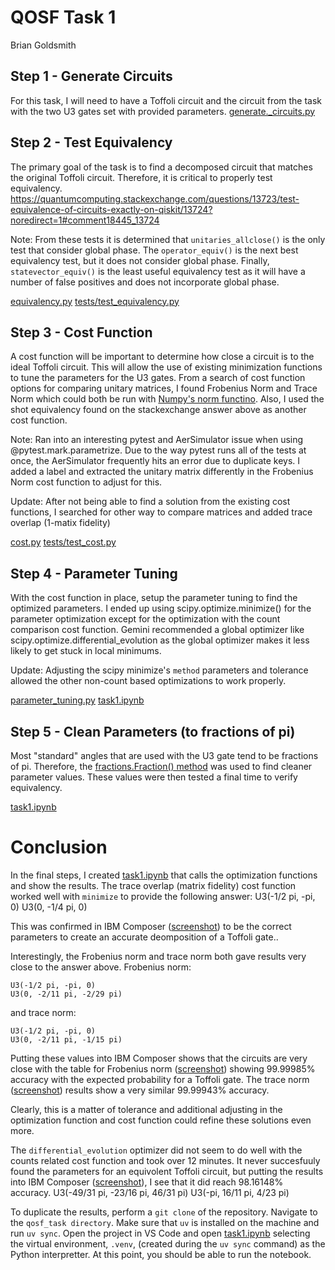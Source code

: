 # QOSF Task 1
Brian Goldsmith

## Step 1 - Generate Circuits
For this task, I will need to have a Toffoli circuit and the circuit from the task with the two U3 gates set with provided parameters.
[generate._circuits.py](./generate_circuits.py)

## Step 2 - Test Equivalency
The primary goal of the task is to find a decomposed circuit that matches the original Toffoli circuit. Therefore, it is critical to properly test equivalency.
https://quantumcomputing.stackexchange.com/questions/13723/test-equivalence-of-circuits-exactly-on-qiskit/13724?noredirect=1#comment18445_13724

Note: From these tests it is determined that `unitaries_allclose()` is the only test that consider global phase. The `operator_equiv()` is the next best equivalency test, but it does not consider global phase. Finally, `statevector_equiv()` is the least useful equivalency test as it will have a number of false positives and does not incorporate global phase.

[equivalency.py](./equivalency.py)
[tests/test_equivalency.py](./tests/test_equivalency.py)

## Step 3 - Cost Function
A cost function will be important to determine how close a circuit is to the ideal Toffoli circuit. This will allow the use of existing minimization functions to tune the parameters for the U3 gates.
From a search of cost function options for comparing unitary matrices, I found Frobenius Norm and Trace Norm which could both be run with [Numpy's norm functino](https://numpy.org/doc/stable/reference/generated/numpy.linalg.norm.html). Also, I used the shot equivalency found on the stackexchange answer above as another cost function.

Note: Ran into an interesting pytest and AerSimulator issue when using @pytest.mark.parametrize. Due to the way pytest runs all of the tests at once, the AerSimulator frequently hits an error due to duplicate keys. I added a label and extracted the unitary matrix differently in the Frobenius Norm cost function to adjust for this.

Update: After not being able to find a solution from the existing cost functions, I searched for other way to compare matrices and added trace overlap (1-matix fidelity)

[cost.py](./cost.py)
[tests/test_cost.py](./tests/test_cost.py)

## Step 4 - Parameter Tuning
With the cost function in place, setup the parameter tuning to find the optimized parameters. I ended up using scipy.optimize.minimize() for the parameter optimization except for the optimization with the count comparison cost function. Gemini recommended a global optimizer like scipy.optimize.differential_evolution as the global optimizer makes it less likely to get stuck in local minimums. 

Update: Adjusting the scipy minimize's `method` parameters and tolerance allowed the other non-count based optimizations to work properly.

[parameter_tuning.py](./parameter_tuning.py)
[task1.ipynb](./task1.ipynb)

## Step 5 - Clean Parameters (to fractions of pi)
Most "standard" angles that are used with the U3 gate tend to be fractions of pi. Therefore, the [fractions.Fraction() method](https://docs.python.org/3/library/fractions.html) was used to find cleaner parameter values. These values were then tested a final time to verify equivalency.

[task1.ipynb](./task1.ipynb)

# Conclusion
In the final steps, I created [task1.ipynb](./task1.ipynb) that calls the optimization functions and show the results. The trace overlap (matrix fidelity) cost function worked well with `minimize` to provide the following answer:
U3(-1/2 pi, -pi, 0)
U3(0, -1/4 pi, 0)

This was confirmed in IBM Composer ([screenshot](./images/Trace_overlap_cost.png)) to be the correct parameters to create an accurate deomposition of a Toffoli gate..

Interestingly, the Frobenius norm and trace norm both gave results very close to the answer above.
Frobenius norm:
```
U3(-1/2 pi, -pi, 0)
U3(0, -2/11 pi, -2/29 pi)
```
and trace norm:
```
U3(-1/2 pi, -pi, 0)
U3(0, -2/11 pi, -1/15 pi)
```

Putting these values into IBM Composer shows that the circuits are very close with the table for Frobenius norm ([screenshot](./images/Frobenius_norm.png)) showing 99.99985% accuracy with the expected probability for a Toffoli gate. The trace norm ([screenshot](./images/Trace_norm.png)) results show a very similar 99.99943% accuracy.

Clearly, this is a matter of tolerance and additional adjusting in the optimization function and cost function could refine these solutions even more.

The `differential_evolution` optimizer did not seem to do well with the counts related cost function and took over 12 minutes. It never succesfuuly found the parameters for an equivolent Toffoli circuit, but putting the results into IBM Composer ([screenshot](./images/Count_comparison.png)), I see that it did reach 98.16148% accuracy.
U3(-49/31 pi, -23/16 pi, 46/31 pi)
U3(-pi, 16/11 pi, 4/23 pi)

To duplicate the results, perform a `git clone` of the repository. Navigate to the `qosf_task directory`. Make sure that `uv` is installed on the machine and run `uv sync`. Open the project in VS Code and open [task1.ipynb](task1.ipynb) selecting the virtual environment, `.venv`, (created during the `uv sync` command) as the Python interpretter. At this point, you should be able to run the notebook.